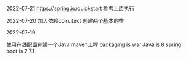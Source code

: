 # 

2022-07-21
https://spring.io/quickstart
参考上面执行

2022-07-20
加入依赖com.itext
创建两个基本的类

2022-07-19

使用[在线配置](https://start.spring.io/)创建一个Java maven工程
packaging is war
Java is 8
spring boot is 2.7.1
